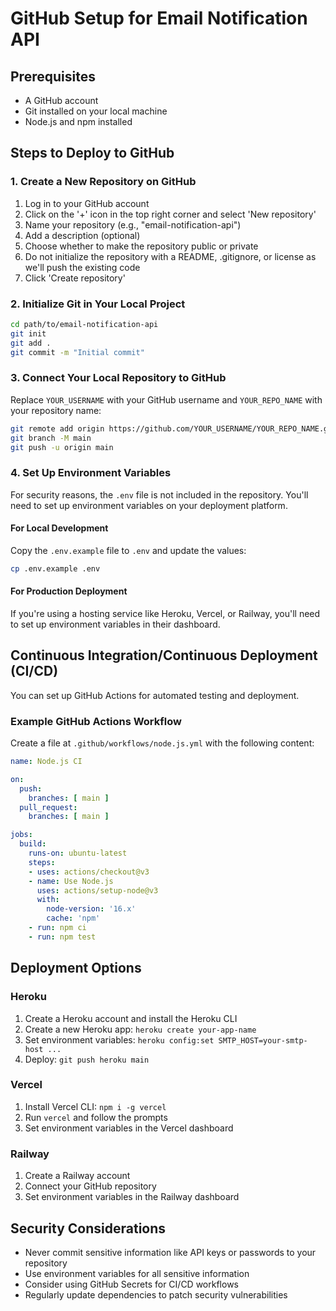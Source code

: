 # GitHub Setup for Email Notification API

## Prerequisites

- A GitHub account
- Git installed on your local machine
- Node.js and npm installed

## Steps to Deploy to GitHub

### 1. Create a New Repository on GitHub

1. Log in to your GitHub account
2. Click on the '+' icon in the top right corner and select 'New repository'
3. Name your repository (e.g., "email-notification-api")
4. Add a description (optional)
5. Choose whether to make the repository public or private
6. Do not initialize the repository with a README, .gitignore, or license as we'll push the existing code
7. Click 'Create repository'

### 2. Initialize Git in Your Local Project

```bash
cd path/to/email-notification-api
git init
git add .
git commit -m "Initial commit"
```

### 3. Connect Your Local Repository to GitHub

Replace `YOUR_USERNAME` with your GitHub username and `YOUR_REPO_NAME` with your repository name:

```bash
git remote add origin https://github.com/YOUR_USERNAME/YOUR_REPO_NAME.git
git branch -M main
git push -u origin main
```

### 4. Set Up Environment Variables

For security reasons, the `.env` file is not included in the repository. You'll need to set up environment variables on your deployment platform.

#### For Local Development

Copy the `.env.example` file to `.env` and update the values:

```bash
cp .env.example .env
```

#### For Production Deployment

If you're using a hosting service like Heroku, Vercel, or Railway, you'll need to set up environment variables in their dashboard.

## Continuous Integration/Continuous Deployment (CI/CD)

You can set up GitHub Actions for automated testing and deployment.

### Example GitHub Actions Workflow

Create a file at `.github/workflows/node.js.yml` with the following content:

```yaml
name: Node.js CI

on:
  push:
    branches: [ main ]
  pull_request:
    branches: [ main ]

jobs:
  build:
    runs-on: ubuntu-latest
    steps:
    - uses: actions/checkout@v3
    - name: Use Node.js
      uses: actions/setup-node@v3
      with:
        node-version: '16.x'
        cache: 'npm'
    - run: npm ci
    - run: npm test
```

## Deployment Options

### Heroku

1. Create a Heroku account and install the Heroku CLI
2. Create a new Heroku app: `heroku create your-app-name`
3. Set environment variables: `heroku config:set SMTP_HOST=your-smtp-host ...`
4. Deploy: `git push heroku main`

### Vercel

1. Install Vercel CLI: `npm i -g vercel`
2. Run `vercel` and follow the prompts
3. Set environment variables in the Vercel dashboard

### Railway

1. Create a Railway account
2. Connect your GitHub repository
3. Set environment variables in the Railway dashboard

## Security Considerations

- Never commit sensitive information like API keys or passwords to your repository
- Use environment variables for all sensitive information
- Consider using GitHub Secrets for CI/CD workflows
- Regularly update dependencies to patch security vulnerabilities